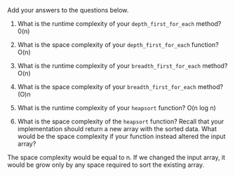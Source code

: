 Add your answers to the questions below.

1. What is the runtime complexity of your `depth_first_for_each` method? 0(n)

2. What is the space complexity of your `depth_first_for_each` function? O(n)

3. What is the runtime complexity of your `breadth_first_for_each` method? O(n)

4. What is the space complexity of your `breadth_first_for_each` method? (O)n

5. What is the runtime complexity of your `heapsort` function? O(n log n)

6. What is the space complexity of the `heapsort` function? Recall that your implementation should return a new array with the sorted data. What would be the space complexity if your function instead altered the input array?

The space complexity would be equal to n. If we changed the input array, it would be grow only by any space required to sort the existing array.